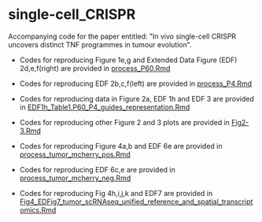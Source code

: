 # single-cell_CRISPR

Accompanying code for the paper entitled: "In vivo single-cell CRISPR uncovers distinct TNF programmes in tumour evolution".

* Codes for reproducing Figure 1e,g and Extended Data Figure (EDF) 2d,e,f(right) are provided in [process_P60.Rmd](process_P60.Rmd)

* Codes for reproducing EDF 2b,c,f(left) are provided in [process_P4.Rmd](process_P4.Rmd)

* Codes for reproducing data in Figure 2a, EDF 1h and EDF 3 are provided in [EDF1h_Table1.P60_P4_guides_representation.Rmd](EDF1h_Table1.P60_P4_guides_representation.Rmd)

* Codes for reproducing other Figure 2 and 3 plots are provided in [Fig2-3.Rmd](Fig2-3.Rmd)

* Codes for reproducing Figure 4a,b and EDF 6e are provided in [process_tumor_mcherry_pos.Rmd](process_tumor_mcherry_pos.Rmd)

* Codes for reproducing EDF 6c,e are provided in [process_tumor_mcherry_neg.Rmd](process_tumor_mcherry_neg.Rmd)

* Codes for reproducing Fig 4h,i,j,k and EDF7 are provided in [Fig4_EDFig7_tumor_scRNAseq_unified_reference_and_spatial_transcriptomics.Rmd](Fig4_EDFig7_tumor_scRNAseq_unified_reference_and_spatial_transcriptomics.Rmd)

